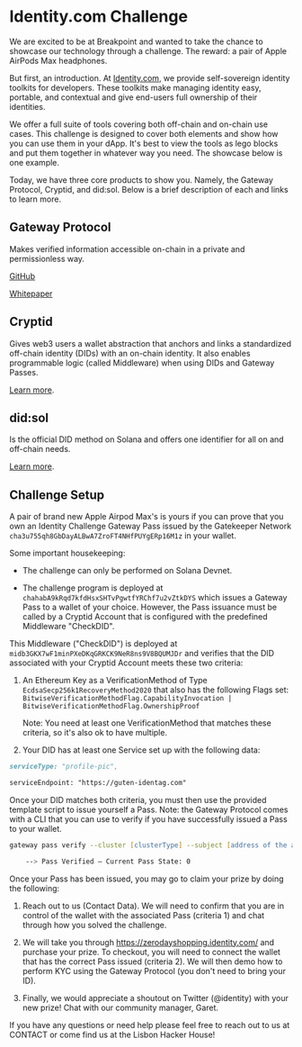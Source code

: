 # Identity.com Challenge

We are excited to be at Breakpoint and wanted to take the chance to showcase our technology through a challenge. The reward: a pair of Apple AirPods Max headphones.

But first, an introduction. At [Identity.com](http://identity.com), we provide self-sovereign identity toolkits for developers. These toolkits make managing identity easy, portable, and contextual and give end-users full ownership of their identities.

We offer a full suite of tools covering both off-chain and on-chain use cases. This challenge is designed to cover both elements and show how you can use them in your dApp. It's best to view the tools as lego blocks and put them together in whatever way you need. The showcase below is one example.

Today, we have three core products to show you. Namely, the Gateway Protocol, Cryptid, and did:sol. Below is a brief description of each and links to learn more.

## Gateway Protocol

Makes verified information accessible on-chain in a private and permissionless way.

[GitHub](https://github.com/identity-com/on-chain-identity-gateway)

[Whitepaper](https://github.com/identity-com/gateway-whitepaper/blob/main/gateway-whitepaper.pdf)

## Cryptid

Gives web3 users a wallet abstraction that anchors and links a standardized off-chain identity (DIDs) with an on-chain identity. It also enables programmable logic (called Middleware) when using DIDs and Gateway Passes.

[Learn more](https://github.com/identity-com/cryptid).

## did:sol

Is the official DID method on Solana and offers one identifier for all on and off-chain needs.

[Learn more](https://github.com/identity-com/sol-did).

## Challenge Setup

A pair of brand new Apple Airpod Max's is yours if you can prove that you own an Identity Challenge Gateway Pass issued by the Gatekeeper Network `cha3u755qh8GbDayALBwA7ZroFT4NHfPUYgERp16M1z` in your wallet.

Some important housekeeping:

- The challenge can only be performed on Solana Devnet.

- The challenge program is deployed at `chahabA9kRqd7kfdHsxSHTvPgwtfYRChf7u2vZtkDYS` which issues a Gateway Pass to a wallet of your choice. However, the Pass issuance must be called by a Cryptid Account that is configured with the predefined Middleware "CheckDID".

This Middleware ("CheckDID") is deployed at `midb3GKX7wF1minPXeDKqGRKCK9NeR8ns9V8BQUMJDr` and verifies that the DID associated with your Cryptid Account meets these two criteria:

1. An Ethereum Key as a VerificationMethod of Type `EcdsaSecp256k1RecoveryMethod2020` that also has the following Flags set:
    `BitwiseVerificationMethodFlag.CapabilityInvocation | BitwiseVerificationMethodFlag.OwnershipProof`

    Note: You need at least one VerificationMethod that matches these criteria, so it's also ok to have multiple.

2. Your DID has at least one Service set up with the following data:

```md
serviceType: "profile-pic",

serviceEndpoint: "https://guten-identag.com"
```

Once your DID matches both criteria, you must then use the provided template script to issue yourself a Pass. Note: the Gateway Protocol comes with a CLI that you can use to verify if you have successfully issued a Pass to your wallet.

```zsh
gateway pass verify --cluster [clusterType] --subject [address of the account to which a pass has been issued] --network [address for the gatekeeper network]

    --> Pass Verified — Current Pass State: 0
```

Once your Pass has been issued, you may go to claim your prize by doing the following:

1. Reach out to us (Contact Data). We will need to confirm that you are in control of the wallet with the associated Pass (criteria 1) and chat through how you solved the challenge.

2. We will take you through <https://zerodayshopping.identity.com/> and purchase your prize. To checkout, you will need to connect the wallet that has the correct Pass issued (criteria 2). We will then demo how to perform KYC using the Gateway Protocol (you don't need to bring your ID).

3. Finally, we would appreciate a shoutout on Twitter (@identity) with your new prize! Chat with our community manager, Garet.

If you have any questions or need help please feel free to reach out to us at CONTACT or come find us at the Lisbon Hacker House!
